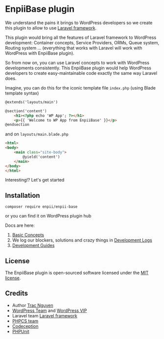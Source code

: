 # EnpiiBase plugin
We understand the pains it brings to WordPress developers so we create this plugin to allow to use [Laravel framework](https://laravel.com/).

This plugin would bring all the features of Laravel framework to WordPress development: Container concepts, Service Providers, ORMs, Queue system, Routing system ... (everything that works with Laravel will work with WordPress with EnpiiBase plugin).

So from now on, you can use Laravel concepts to work with WordPress developments consistently. This EnpiiBase plugin would help WordPress developers to create easy-maintainable code exactly the same way Laravel does.

Imagine, you can do this for the iconic template file `index.php` (using Blade template syntax)
```html
@extends('layouts/main')

@section('content')
	<h1><?php echo 'WP App'; ?></h1>
	<p>{{ 'Welcome to WP App from EnpiiBase' }}</p>
@endsection
```
and on `layouts/main.blade.php`
```html
<html>
<body>
	<main class="site-body">
		@yield('content')
	</main>
</body>
</html>
```

Interesting!? Let's get started

## Installation
```
composer require enpii/enpii-base
```
or you can find it on WordPress plugin hub

Docs are here:
1. [Basic Concepts](dev-docs/01-basic-concepts.md)
2. We log our blockers, solutions and crazy things in [Development Logs](dev-docs/02-development-logs.md)
3. [Development Guides](dev-docs/03-development-guides.md)

## License
The EnpiiBase plugin is open-sourced software licensed under the [MIT license](LICENSE.md).

## Credits
- Author [Trac Nguyen](mailto:npbtrac@yahoo.com)
- [WordPress Team](https://wordpress.org/) and [WordPress VIP](https://wpvip.com/)
- Laravel team [Laravel framework](https://laravel.com/)
- [PHPCS team](https://github.com/squizlabs/PHP_CodeSniffer)
- [Codeception](https://github.com/Codeception/Codeception)
- [PHPUnit](https://phpunit.de/)
